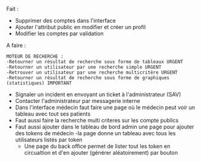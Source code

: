 Fait :

- Supprimer des comptes dans l'interface
- Ajouter l'attribut public en modifier et créer un profil
- Modifier les comptes par validation

A faire :

    MOTEUR DE RECHERCHE :
    -Retourner un résultat de recherche sous forme de tableaux URGENT
    -Retourner un utilisateur par une recherche simple URGENT
    -Retrouver un utilisateur par une recherche multicritère URGENT
    -Retourner un résultat de recherche sous forme de graphiques (statistiques) IMPORTANT

    
- Signaler un incident en envoyant un ticket à l'administrateur (SAV)
- Contacter l'administrateur par messagerie interne
- Dans l'interface médecin faut faire une page où le médecin peut voir un tableau avec tout ses patients
- Faut aussi faire la recherche multi criteres sur les compte publics
- Faut aussi ajouter dans le tableau de bord admin une page pour ajouter des tokens de médecin
        -la page donne un tableau avec tous les utilisateurs listés par token
  - Une page du back office permet de lister tout les token en circualtion et d'en ajouter (générer aléatoirement) par bouton